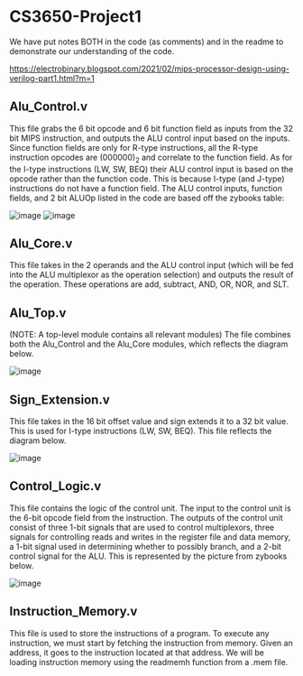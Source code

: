 # CS3650-Project1

We have put notes BOTH in the code (as comments) and in the readme to demonstrate our understanding of the code. 

https://electrobinary.blogspot.com/2021/02/mips-processor-design-using-verilog-part1.html?m=1

## Alu_Control.v

This file grabs the 6 bit opcode and 6 bit function field as inputs from the 32 bit MIPS instruction, and outputs the ALU control input based on the inputs. Since function fields are only for R-type instructions, all the R-type instruction opcodes are (000000)<sub>2</sub> and correlate to the function field. As for the I-type instructions (LW, SW, BEQ) their ALU control input is based on the opcode rather than the function code. This is because I-type (and J-type) instructions do not have a function field. The ALU control inputs, function fields, and 2 bit ALUOp listed in the code are based off the zybooks table: 

![image](https://user-images.githubusercontent.com/73093864/205182599-0f762713-963d-441d-90b2-b4a1c54eab20.png)
![image](https://user-images.githubusercontent.com/73093864/205467962-ff8230c2-db2d-4b24-98c0-77ba406c012a.png)


## Alu_Core.v

This file takes in the 2 operands and the ALU control input (which will be fed into the ALU multiplexor as the operation selection) and outputs the result of the operation. These operations are add, subtract, AND, OR, NOR, and SLT.

## Alu_Top.v

(NOTE: A top-level module contains all relevant modules) The file combines both the Alu_Control and the Alu_Core modules, which reflects the diagram below.

![image](https://user-images.githubusercontent.com/73093864/205184230-14323199-955e-4493-96fb-6142063bae4b.png)

## Sign_Extension.v

This file takes in the 16 bit offset value and sign extends it to a 32 bit value. This is used for I-type instructions (LW, SW, BEQ). This file reflects the diagram below.

![image](https://user-images.githubusercontent.com/73093864/205186942-f88f224c-4231-447e-8d96-53270d88a0c4.png)

## Control_Logic.v

This file contains the logic of the control unit. The input to the control unit is the 6-bit opcode field from the instruction. The outputs of the control unit consist of three 1-bit signals that are used to control multiplexors, three signals for controlling reads and writes in the register file and data memory, a 1-bit signal used in determining whether to possibly branch, and a 2-bit control signal for the ALU.
This is represented by the picture from zybooks below.

![image](https://user-images.githubusercontent.com/73093864/205467890-b870c2a3-5c00-4324-9f52-a798ae152ff2.png)

## Instruction_Memory.v

This file is used to store the instructions of a program. To execute any instruction, we must start by fetching the instruction from memory. Given an address, it goes to the instruction located at that address. We will be loading instruction memory using the readmemh function from a .mem file. 
